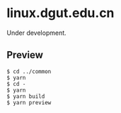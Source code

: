 # linux.dgut.edu.cn

Under development.

## Preview

```console
$ cd ../common
$ yarn
$ cd -
$ yarn
$ yarn build
$ yarn preview
```
